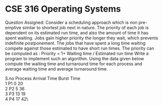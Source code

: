 # CSE 316  Operating Systems

Question Assigned:
Consider a scheduling approach which is non pre-emptive similar to shortest job next in nature. The priority of each job is dependent on its estimated run time, and also the amount of time it has spent waiting. Jobs gain higher priority the longer they wait, which prevents indefinite postponement. The jobs that have spent a long time waiting compete against those estimated to have short run times. The priority can be computed as : Priority = 1+ Waiting time / Estimated run time Write a program to implement such an algorithm. 
Using the data given below compute the waiting time and turnaround time for each process and average waiting time and average turnaround time.
 
S.no	   Process	   Arrival Time	   Burst Time
\
1           P1               0                20\
2           P2               5		              36\
3           P3              13                19\
4           P4              17                42\
